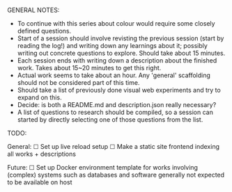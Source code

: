 GENERAL NOTES:
- To continue with this series about colour would require some closely defined questions.
- Start of a session should involve revisting the previous session (start by reading the log!) and writing down any learnings about it; possibly writing out concrete questions to explore. Should take about 15 minutes.
- Each session ends with writing down a description about the finished work. Takes about 15~20 minutes to get this right.
- Actual work seems to take about an hour. Any 'general' scaffolding should not be considered part of this time. 
- Should take a list of previously done visual web experiments and try to expand on this. 
- Decide: is both a README.md and description.json really necessary?
- A list of questions to research should be compiled, so a session can started by directly selecting one of those questions from the list.


TODO:

  General:
  ☐ Set up live reload setup
  ☐ Make a static site frontend indexing all works + descriptions


  Future:
  ☐ Set up Docker environment template for works involving (complex) systems such as databases and software generally not expected to be available on host